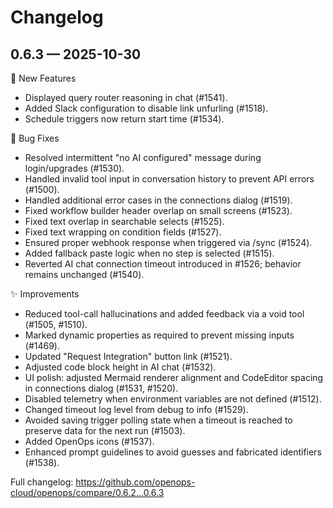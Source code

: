 # Changelog

## 0.6.3 — 2025-10-30

🚀 New Features
- Displayed query router reasoning in chat (#1541).
- Added Slack configuration to disable link unfurling (#1518).
- Schedule triggers now return start time (#1534).

🐛 Bug Fixes
- Resolved intermittent "no AI configured" message during login/upgrades (#1530).
- Handled invalid tool input in conversation history to prevent API errors (#1500).
- Handled additional error cases in the connections dialog (#1519).
- Fixed workflow builder header overlap on small screens (#1523).
- Fixed text overlap in searchable selects (#1525).
- Fixed text wrapping on condition fields (#1527).
- Ensured proper webhook response when triggered via /sync (#1524).
- Added fallback paste logic when no step is selected (#1515).
- Reverted AI chat connection timeout introduced in #1526; behavior remains unchanged (#1540).

✨ Improvements
- Reduced tool-call hallucinations and added feedback via a void tool (#1505, #1510).
- Marked dynamic properties as required to prevent missing inputs (#1469).
- Updated "Request Integration" button link (#1521).
- Adjusted code block height in AI chat (#1532).
- UI polish: adjusted Mermaid renderer alignment and CodeEditor spacing in connections dialog (#1531, #1520).
- Disabled telemetry when environment variables are not defined (#1512).
- Changed timeout log level from debug to info (#1529).
- Avoided saving trigger polling state when a timeout is reached to preserve data for the next run (#1503).
- Added OpenOps icons (#1537).
- Enhanced prompt guidelines to avoid guesses and fabricated identifiers (#1538).

Full changelog: https://github.com/openops-cloud/openops/compare/0.6.2...0.6.3
